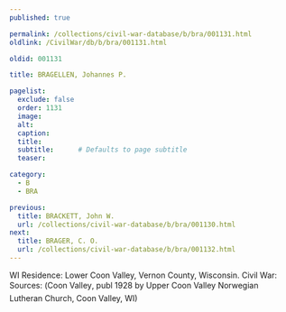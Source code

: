 ```yaml
---
published: true

permalink: /collections/civil-war-database/b/bra/001131.html
oldlink: /CivilWar/db/b/bra/001131.html

oldid: 001131

title: BRAGELLEN, Johannes P.

pagelist:
  exclude: false
  order: 1131
  image: 
  alt:
  caption:
  title:
  subtitle:      # Defaults to page subtitle
  teaser:

category: 
  - B 
  - BRA

previous:
  title: BRACKETT, John W.
  url: /collections/civil-war-database/b/bra/001130.html  
next:
  title: BRAGER, C. O.
  url: /collections/civil-war-database/b/bra/001132.html   
---
```

WI Residence: Lower Coon Valley, Vernon County, Wisconsin. Civil War: Sources: (&#147;Coon Valley&#148;, publ 1928 by Upper Coon Valley Norwegian Lutheran Church, Coon Valley, WI)